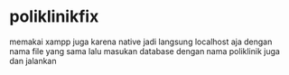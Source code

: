 # poliklinikfix

memakai xampp juga karena native jadi langsung localhost aja dengan nama file yang sama lalu masukan database dengan nama poliklinik juga dan jalankan 
